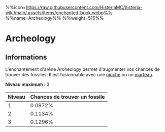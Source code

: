 %%icon=https://raw.githubusercontent.com/HisteriaMC/histeria-wiki/main/.assets/items/enchanted-book.webp%%
%%name=Archeology%%
%%weight=515%%
# Archeology

## Informations
L'enchantement d'arène Archeology permet d'augmenter vos chances de trouver des fossiles. Il est fusionnable avec une [pioche](https://histeria.fr/wiki/outils/histerite-pickaxe) ou un [marteau](https://histeria.fr/wiki/outils/hammer).


**Niveau maximum :** 3

| Niveau | Chances de trouver un fossile |
| --- | --- |
| 1 |	0.0972% |
| 2 |	0.1134% |
| 3 |	0.1296% |
